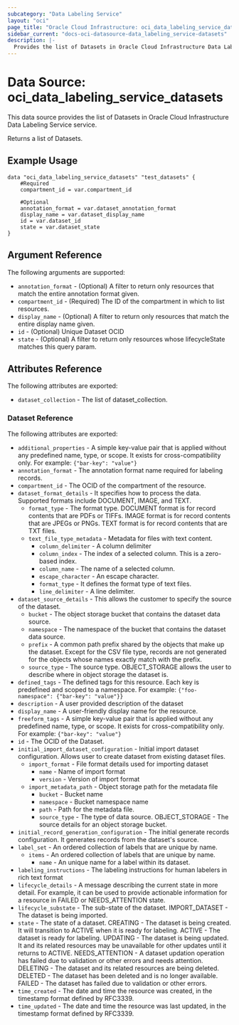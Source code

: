 ```yaml
---
subcategory: "Data Labeling Service"
layout: "oci"
page_title: "Oracle Cloud Infrastructure: oci_data_labeling_service_datasets"
sidebar_current: "docs-oci-datasource-data_labeling_service-datasets"
description: |-
  Provides the list of Datasets in Oracle Cloud Infrastructure Data Labeling Service service
---
```


# Data Source: oci_data_labeling_service_datasets
This data source provides the list of Datasets in Oracle Cloud Infrastructure Data Labeling Service service.

Returns a list of Datasets.


## Example Usage

```hcl
data "oci_data_labeling_service_datasets" "test_datasets" {
	#Required
	compartment_id = var.compartment_id

	#Optional
	annotation_format = var.dataset_annotation_format
	display_name = var.dataset_display_name
	id = var.dataset_id
	state = var.dataset_state
}
```

## Argument Reference

The following arguments are supported:

* `annotation_format` - (Optional) A filter to return only resources that match the entire annotation format given.
* `compartment_id` - (Required) The ID of the compartment in which to list resources.
* `display_name` - (Optional) A filter to return only resources that match the entire display name given.
* `id` - (Optional) Unique Dataset OCID
* `state` - (Optional) A filter to return only resources whose lifecycleState matches this query param.


## Attributes Reference

The following attributes are exported:

* `dataset_collection` - The list of dataset_collection.

### Dataset Reference

The following attributes are exported:

* `additional_properties` - A simple key-value pair that is applied without any predefined name, type, or scope. It exists for cross-compatibility only. For example: `{"bar-key": "value"}` 
* `annotation_format` - The annotation format name required for labeling records.
* `compartment_id` - The OCID of the compartment of the resource.
* `dataset_format_details` - It specifies how to process the data. Supported formats include DOCUMENT, IMAGE, and TEXT.
	* `format_type` - The format type. DOCUMENT format is for record contents that are PDFs or TIFFs. IMAGE format is for record contents that are JPEGs or PNGs. TEXT format is for record contents that are TXT files.
	* `text_file_type_metadata` - Metadata for files with text content.
		* `column_delimiter` - A column delimiter
		* `column_index` - The index of a selected column. This is a zero-based index.
		* `column_name` - The name of a selected column.
		* `escape_character` - An escape character.
		* `format_type` - It defines the format type of text files.
		* `line_delimiter` - A line delimiter.
* `dataset_source_details` - This allows the customer to specify the source of the dataset.
	* `bucket` - The object storage bucket that contains the dataset data source.
	* `namespace` - The namespace of the bucket that contains the dataset data source.
	* `prefix` - A common path prefix shared by the objects that make up the dataset. Except for the CSV file type, records are not generated for the objects whose names exactly match with the prefix.
	* `source_type` - The source type. OBJECT_STORAGE allows the user to describe where in object storage the dataset is.
* `defined_tags` - The defined tags for this resource. Each key is predefined and scoped to a namespace. For example: `{"foo-namespace": {"bar-key": "value"}}` 
* `description` - A user provided description of the dataset
* `display_name` - A user-friendly display name for the resource.
* `freeform_tags` - A simple key-value pair that is applied without any predefined name, type, or scope. It exists for cross-compatibility only. For example: `{"bar-key": "value"}` 
* `id` - The OCID of the Dataset.
* `initial_import_dataset_configuration` - Initial import dataset configuration. Allows user to create dataset from existing dataset files.
	* `import_format` - File format details used for importing dataset
		* `name` - Name of import format
		* `version` - Version of import format
	* `import_metadata_path` - Object storage path for the metadata file
		* `bucket` - Bucket name
		* `namespace` - Bucket namespace name
		* `path` - Path for the metadata file.
		* `source_type` - The type of data source. OBJECT_STORAGE - The source details for an object storage bucket. 
* `initial_record_generation_configuration` - The initial generate records configuration. It generates records from the dataset's source.
* `label_set` - An ordered collection of labels that are unique by name. 
	* `items` - An ordered collection of labels that are unique by name.
		* `name` - An unique name for a label within its dataset.
* `labeling_instructions` - The labeling instructions for human labelers in rich text format
* `lifecycle_details` - A message describing the current state in more detail. For example, it can be used to provide actionable information for a resource in FAILED or NEEDS_ATTENTION state.
* `lifecycle_substate` - The sub-state of the dataset. IMPORT_DATASET - The dataset is being imported. 
* `state` - The state of a dataset. CREATING - The dataset is being created.  It will transition to ACTIVE when it is ready for labeling. ACTIVE   - The dataset is ready for labeling. UPDATING - The dataset is being updated.  It and its related resources may be unavailable for other updates until it returns to ACTIVE. NEEDS_ATTENTION - A dataset updation operation has failed due to validation or other errors and needs attention. DELETING - The dataset and its related resources are being deleted. DELETED  - The dataset has been deleted and is no longer available. FAILED   - The dataset has failed due to validation or other errors. 
* `time_created` - The date and time the resource was created, in the timestamp format defined by RFC3339.
* `time_updated` - The date and time the resource was last updated, in the timestamp format defined by RFC3339.

